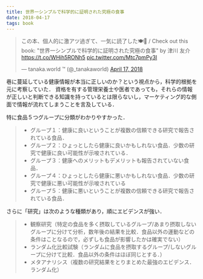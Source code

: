 ```yaml
---
title: 世界一シンプルで科学的に証明された究極の食事
date: 2018-04-17
tags: book
---
```



<blockquote class="twitter-tweet" data-lang="en"><p lang="ja" dir="ltr">この本、個人的に激アツ過ぎて、一気に読了した🍽🤔 / Check out this book: &quot;世界一シンプルで科学的に証明された究極の食事&quot; by 津川 友介 <a href="https://t.co/WHih5RONh5">https://t.co/WHih5RONh5</a> <a href="https://t.co/Mtc7pmPy3I">pic.twitter.com/Mtc7pmPy3I</a></p>&mdash; tanaka.world ™ (@_tanakaworld) <a href="https://twitter.com/_tanakaworld/status/986254922139058177?ref_src=twsrc%5Etfw">April 17, 2018</a></blockquote>
<script async src="https://platform.twitter.com/widgets.js" charset="utf-8"></script>

巷に蔓延している健康情報が本当に正しいのか？という視点から，科学的根拠を元に考察していた．
資格を有する管理栄養士や医者であっても，それらの情報が正しいと判断できる知識を持っているとは限らないし，マーケティング的な側面で情報が流れてしまうことを言及している．

特に食品５つグループに分類がわかりやすかった．

> - グループ１：健康に良いということが複数の信頼できる研究で報告されている食品．
> - グループ２：ひょっとしたら健康に良いかもしれない食品．少数の研究で健康に良い可能性が示唆されている．
> - グループ３：健康へのメリットもデメリットも報告されていない食品．
> - グループ４：ひょっとしたら健康に悪いかもしれない食品．少数の研究で健康に悪い可能性が示唆されている
> - グループ５：健康に悪いということが複数の信頼できる研究で報告されている食品．

さらに「研究」は次のような種類があり，順にエビデンスが強い．

> - 観察研究（特定の食品を多く摂取しているグループ/あまり摂取しないグループに分けて分析，数年後の結果を比較．食品以外の運動などの条件はことなるので，必ずしも食品が影響したかは確実でない）
> - ランダム化比較試験（ランダムに食品を摂取するグループ/しないグループに分けて比較．食品以外の条件はほぼ同じとする．）
> - メタアナリシス（複数の研究結果をとりまとめた最強のエビデンス．ランダム化）
